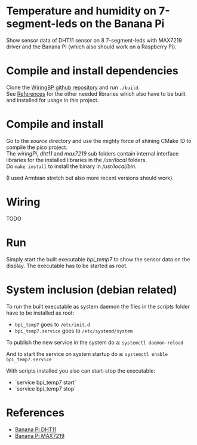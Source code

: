 # Temperature and humidity on 7-segment-leds on the Banana Pi

Show sensor data of DHT11 sensor on 8 7-segment-leds with MAX7219 driver and the Banana PI (which also should work on a Raspberry Pi).

# Compile and install dependencies

Clone the [WiringBP github repository](https://github.com/LeMaker/WiringBP) and run `./build`.  
See [References](#References) for the other needed libraries which also have to be built and installed for usage in this project.  

# Compile and install

Go to the *source* directory and use the mighty force of shining CMake :D to compile the pico project.  
The *wiringPi*, *dht11* and *max7219* sub folders contain internal interface libraries for the installed libraries in the */usr/local* folders.  
Do `make install` to install the binary in */usr/local/bin*.

(I used Armbian stretch but also more recent versions should work).

# Wiring

TODO

# Run

Simply start the built executable *bpi_temp7* to show the sensor data on the display. The executable has to be started as root.

# System inclusion (debian related)

To run the built executable as system daemon the files in the *scripts* folder have to be installed as root:  
* `bpi_temp7` goes to `/etc/init.d`  
* `bpi_temp7.service` goes to `/etc/systemd/system`  

To publish the new service in the system do a:
`systemctl daemon-reload`  

And to start the service on system startup do a:
`systemctl enable bpi_temp7.service`  

With scripts installed you also can start-stop the executable: 
* ´service bpi_temp7 start`
* ´service bpi_temp7 stop`

# References

* [Banana Pi DHT11](https://github.com/FlauschBert/bpi_dht11)
* [Banana Pi MAX7219](https://github.com/FlauschBert/bpi_max7219)

